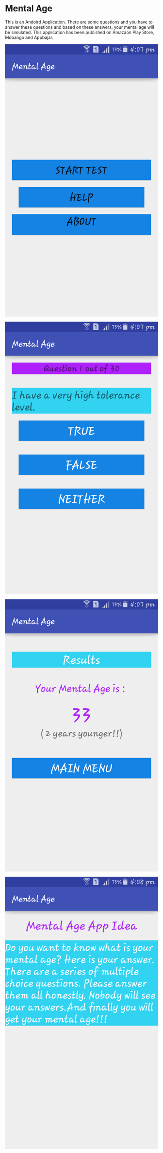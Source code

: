 # Mental Age
This is an Andoird Application.
There are some questions and you have to answer these questions and based on
these answers, your mental age will be simulated.
This application has been published on Amazaon Play Store, Mobango and Appbajar.

![Opening Page](https://github.com/aminul7506/Mental-Age-V-1/blob/master/Screenshot_2016-03-08-16-07-19.png?raw=true "Opening Page")

![A Question Page](https://github.com/aminul7506/Mental-Age-V-1/blob/master/Screenshot_2016-03-08-16-07-38.png?raw=true "A Question")

![Mental Age](https://github.com/aminul7506/Mental-Age-V-1/blob/master/Screenshot_2016-03-08-16-07-55.png?raw=true "Mental Age")

![Mental Age Idea](https://github.com/aminul7506/Mental-Age-V-1/blob/master/Screenshot_2016-03-08-16-08-11.png?raw=true "Mental Age Idea")
